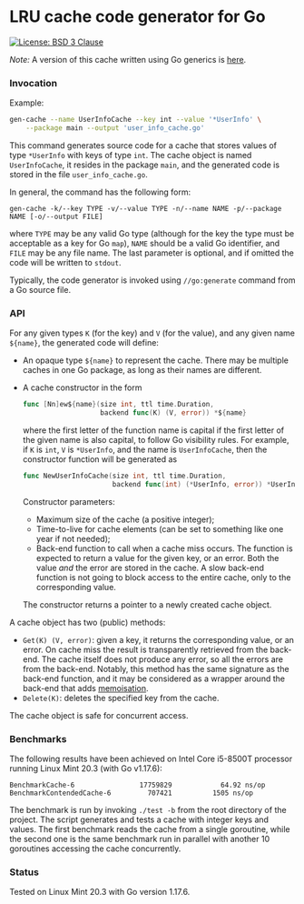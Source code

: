 # LRU cache code generator for Go

[![License: BSD 3 Clause](https://img.shields.io/badge/License-BSD_3--Clause-yellow.svg)](https://opensource.org/licenses/BSD-3-Clause)

_Note:_ A version of this cache written using Go generics is [here](https://github.com/maxim2266/cache).

### Invocation

Example:
```sh
gen-cache --name UserInfoCache --key int --value '*UserInfo' \
	--package main --output 'user_info_cache.go'
```
This command generates source code for a cache that stores values of type `*UserInfo`
with keys of type `int`. The cache object is named `UserInfoCache`, it resides in the package `main`,
and the generated code is stored in the file `user_info_cache.go`.

In general, the command has the following form:
```
gen-cache -k/--key TYPE -v/--value TYPE -n/--name NAME -p/--package NAME [-o/--output FILE]
```
where `TYPE` may be any valid Go type (although for the key the type must be acceptable as a key for
Go `map`), `NAME` should be a valid Go identifier, and `FILE` may be any file name. The last parameter
is optional, and if omitted the code will be written to `stdout`.

Typically, the code generator is invoked using `//go:generate` command from a Go source file.

### API

For any given types `K` (for the key) and `V` (for the value), and any given name `${name}`,
the generated code will define:

* An opaque type `${name}` to represent the cache. There may be multiple caches in one Go
package, as long as their names are different.

* A cache constructor in the form
	```Go
	func [Nn]ew${name}(size int, ttl time.Duration,
	                   backend func(K) (V, error)) *${name}
	```
	where the first letter of the function name is capital if the first letter of the given name
	is also capital, to follow Go visibility rules. For example, if `K` is `int`, `V` is `*UserInfo`,
	and the name is `UserInfoCache`, then the constructor function will be generated as
	```Go
	func NewUserInfoCache(size int, ttl time.Duration,
	                      backend func(int) (*UserInfo, error)) *UserInfoCache
	```
	Constructor parameters:
	* Maximum size of the cache (a positive integer);
	* Time-to-live for cache elements (can be set to something like one year if not needed);
	* Back-end function to call when a cache miss occurs. The function is expected to return a value
		for the given key, or an error. Both the value _and_ the error are stored in the cache.
		A slow back-end function is not going to block access to the entire cache, only to the
		corresponding value.

	The constructor returns a pointer to a newly created cache object.

A cache object has two (public) methods:
* `Get(K) (V, error)`: given a key, it returns the corresponding value, or an error. On cache miss
the result is transparently retrieved from the back-end. The cache itself does not produce any error,
so all the errors are from the back-end. Notably, this method has the same signature as the
back-end function, and it may be considered as a wrapper around the back-end that adds
[memoisation](https://en.wikipedia.org/wiki/Memoization).
* `Delete(K)`: deletes the specified key from the cache.

The cache object is safe for concurrent access.

### Benchmarks

The following results have been achieved on Intel Core i5-8500T processor running Linux Mint 20.3
(with Go v1.17.6):

```
BenchmarkCache-6            	17759829	        64.92 ns/op
BenchmarkContendedCache-6   	  707421	      1505 ns/op
```

The benchmark is run by invoking `./test -b` from the root directory of the project. The script
generates and tests a cache with integer keys and values. The first benchmark reads the cache from
a single goroutine, while the second one is the same benchmark run in parallel with another 10 goroutines
accessing the cache concurrently.

### Status

Tested on Linux Mint 20.3 with Go version 1.17.6.
